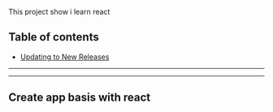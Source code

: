 This project show i learn react

## Table of contents

- [Updating to New Releases](#Create-app-basis-with-react)

-------------------------------------------------------------------------
-------------------------------------------------------------------------

## Create app basis with react